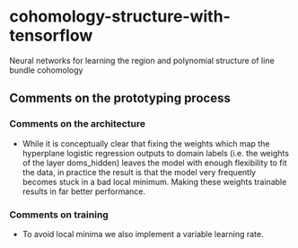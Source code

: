 # cohomology-structure-with-tensorflow
Neural networks for learning the region and polynomial structure of line bundle cohomology

## Comments on the prototyping process

### Comments on the architecture

* While it is conceptually clear that fixing the weights which map the hyperplane logistic regression outputs to domain labels (i.e. the weights of the layer doms_hidden) leaves the model with enough flexibility to fit the data, in practice the result is that the model very frequently becomes stuck in a bad local minimum. Making these weights trainable results in far better performance.

### Comments on training
*  To avoid local minima we also implement a variable learning rate.
